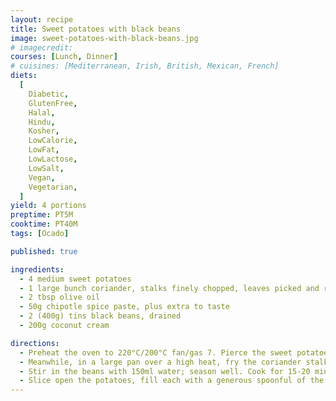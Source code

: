 ```yaml
---
layout: recipe
title: Sweet potatoes with black beans
image: sweet-potatoes-with-black-beans.jpg
# imagecredit:
courses: [Lunch, Dinner]
# cuisines: [Mediterranean, Irish, British, Mexican, French]
diets:
  [
    Diabetic,
    GlutenFree,
    Halal,
    Hindu,
    Kosher,
    LowCalorie,
    LowFat,
    LowLactose,
    LowSalt,
    Vegan,
    Vegetarian,
  ]
yield: 4 portions
preptime: PT5M
cooktime: PT40M
tags: [Ocado]

published: true

ingredients:
  - 4 medium sweet potatoes
  - 1 large bunch coriander, stalks finely chopped, leaves picked and roughly torn
  - 2 tbsp olive oil
  - 50g chipotle spice paste, plus extra to taste
  - 2 (400g) tins black beans, drained
  - 200g coconut cream

directions:
  - Preheat the oven to 220°C/200°C fan/gas 7. Pierce the sweet potatoes with a fork, place on a baking tray and bake for about 40 mins, until soft and cooked through.
  - Meanwhile, in a large pan over a high heat, fry the coriander stalks in the olive oil for 1 min. Add the chipotle spice paste and stir.
  - Stir in the beans with 150ml water; season well. Cook for 15-20 mins, until rich and thickened. Add a little extra spice paste to taste, if needed, then stir in the coconut cream and warm through for a couple of mins.
  - Slice open the potatoes, fill each with a generous spoonful of the bean mixture and scatter with coriander leaves. Keep leftover beans covered in the fridge for up to 3 days.
---
```

